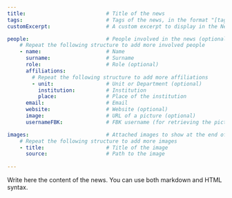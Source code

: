 ```yaml
---
title:                          # Title of the news
tags:                           # Tags of the news, in the format "[tag1, tag2, ...]" (optional)
customExcerpt:                  # A custom excerpt to display in the News list (optional, the first paragraph of the news if not provided)

people:                         # People involved in the news (optional)
    # Repeat the following structure to add more involved people
    - name:                     # Name
      surname:                  # Surname
      role:                     # Role (optional)
      affiliations:
        # Repeat the following structure to add more affiliations
        - unit:                 # Unit or Department (optional)
          institution:          # Institution
          place:                # Place of the institution
      email:                    # Email
      website:                  # Website (optional)
      image:                    # URL of a picture (optional)
      usernameFBK:              # FBK username (for retrieving the picture, optional)

images:                         # Attached images to show at the end of the page (optional)
    # Repeat the following structure to add more images
    - title:                    # Title of the image
      source:                   # Path to the image
      
---
```


Write here the content of the news. You can use both markdown and HTML syntax.